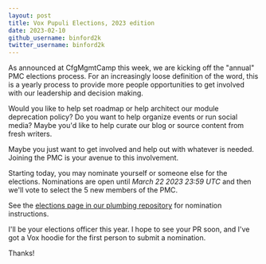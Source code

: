 ```yaml
---
layout: post
title: Vox Pupuli Elections, 2023 edition
date: 2023-02-10
github_username: binford2k
twitter_username: binford2k
---
```


As announced at CfgMgmtCamp this week, we are kicking off the "annual" PMC elections
process. For an increasingly loose definition of the word, this is a yearly process to
provide more people opportunities to get involved with our leadership and decision making.

Would you like to help set roadmap or help architect our module deprecation policy? Do
you want to help organize events or run social media? Maybe you'd like to help curate
our blog or source content from fresh writers.

Maybe you just want to get involved and help out with whatever is needed. Joining the
PMC is your avenue to this involvement. 

Starting today, you may nominate yourself or someone else for the elections. Nominations
are open until *March 22 2023 23:59 UTC* and then we'll vote to select the 5 new members
of the PMC. 

See the [elections page in our plumbing repository](https://github.com/voxpupuli/plumbing/blob/master/share/elections/2023-01.md)
for nomination instructions.

I'll be your elections officer this year. I hope to see your PR soon, and I've got a
Vox hoodie for the first person to submit a nomination.

Thanks!
